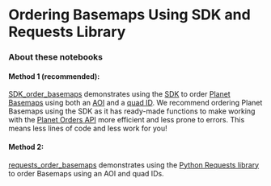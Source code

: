 # Ordering Basemaps Using SDK and Requests Library

### About these notebooks

#### Method 1 (recommended): 

[SDK_order_basemaps](SDK_order_basemaps.ipynb) demonstrates using the [SDK](https://github.com/planetlabs/planet-client-python) to order [Planet Basemaps](https://developers.planet.com/docs/data/visual-basemaps/) using both an [AOI](https://developers.planet.com/apis/orders/basemaps/#order-basemaps-by-area-of-interest-aoi) and a [quad ID](https://developers.planet.com/apis/orders/basemaps/#order-basemaps-by-quad-ids-and-deliver-to-cloud). We recommend ordering Planet Basemaps using the SDK as it has ready-made functions to make working with the [Planet Orders API](https://developers.planet.com/apis/orders/) more efficient and less prone to errors. This means less lines of code and less work for you!

#### Method 2: 

[requests_order_basemaps](requests_order_basemaps.ipynb) demonstrates using the [Python Requests library](https://requests.readthedocs.io/en/latest/) to order Basemaps using an AOI and quad IDs.

